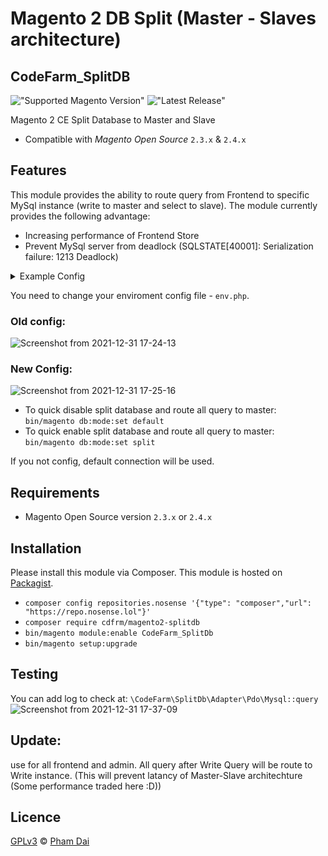 # Magento 2 DB Split (Master - Slaves architecture)
## CodeFarm_SplitDB
!["Supported Magento Version"][magento-badge] !["Latest Release"][release-badge]

Magento 2 CE Split Database to Master and Slave

* Compatible with _Magento Open Source_ `2.3.x` & `2.4.x`

## Features

This module provides the ability to route query from Frontend to specific MySql instance (write to master and select to slave).
The module currently provides the following advantage:
* Increasing performance of Frontend Store
* Prevent MySql server from deadlock (SQLSTATE[40001]: Serialization failure: 1213 Deadlock)

<details>
  <summary>Example Config</summary>
   
  ![Example Config](https://user-images.githubusercontent.com/4225347/112895353-ec7ccb00-90d4-11eb-937f-cd54636fbf19.png)
</details>

You need to change your enviroment config file - `env.php`.
### Old config:
![Screenshot from 2021-12-31 17-24-13](https://user-images.githubusercontent.com/96720166/147818073-4c2ac2ee-508d-4c40-bc54-efa6b246693e.png)

### New Config:
![Screenshot from 2021-12-31 17-25-16](https://user-images.githubusercontent.com/96720166/147818124-95c5d00c-ead1-4760-82d0-5425b7064e4a.png)


* To quick disable split database and route all query to master:
  `bin/magento db:mode:set default`
* To quick enable split database and route all query to master:
  `bin/magento db:mode:set split`

If you not config, default connection will be used.
  
  ## Requirements

* Magento Open Source version `2.3.x` or `2.4.x`
  
## Installation
Please install this module via Composer. This module is hosted on [Packagist][packagist].
* `composer config repositories.nosense '{"type": "composer","url": "https://repo.nosense.lol"}'`
* `composer require cdfrm/magento2-splitdb`
* `bin/magento module:enable CodeFarm_SplitDb`
* `bin/magento setup:upgrade`
## Testing
You can add log to check at: `\CodeFarm\SplitDb\Adapter\Pdo\Mysql::query`
![Screenshot from 2021-12-31 17-37-09](https://user-images.githubusercontent.com/96720166/147818754-465c288e-5d36-48b3-9683-1683aacf7ac0.png)

## Update:
use for all frontend and admin. All query after Write Query will be route to Write instance. (This will prevent latancy of Master-Slave architechture (Some performance traded here :D))

## Licence
[GPLv3][gpl] © [Pham Dai][author]

[magento-badge]:https://img.shields.io/badge/magento-2.3.x%20%7C%202.4.x-orange.svg?logo=magento&style=for-the-badge
[release-badge]:https://img.shields.io/github/v/release/robaimes/module-checkout-designs?sort=semver&style=for-the-badge&color=blue
[packagist]:https://repo.codefarm.codes/#cdfrm/magento2-splitdb
[gpl]:https://www.gnu.org/licenses/gpl-3.0.en.html
[author]:https://www.linkedin.com/in/daipham3101/

